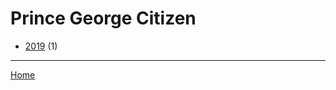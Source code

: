 # Prince George Citizen

  * [2019](./prince-george-citizen-2019.md) (1)

----

[Home](../index.md)
